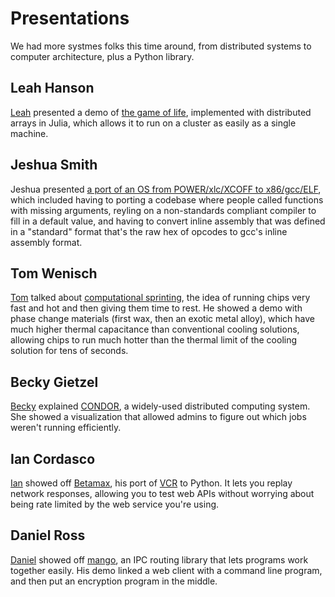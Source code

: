 # Presentations

We had more systmes folks this time around, from distributed systems to computer architecture, plus a Python library.

## Leah Hanson
[Leah](https://github.com/astrieanna) presented a demo of [the game of life](https://github.com/astrieanna/distributed_gameoflife), implemented with distributed arrays in Julia, which allows it to run on a cluster as easily as a single machine.

## Jeshua Smith
Jeshua presented [a port of an OS from POWER/xlc/XCOFF to x86/gcc/ELF](jeshua_xlc_to_gcc.odp), which included having to porting a codebase where people called functions with missing arguments, reyling on a non-standards compliant compiler to fill in a default value, and having to convert inline assembly that was defined in a "standard" format that's the raw hex of opcodes to gcc's inline assembly format.

## Tom Wenisch
[Tom](http://web.eecs.umich.edu/~twenisch/) talked about [computational sprinting](http://acg.cis.upenn.edu/sprinting/), the idea of running chips very fast and hot and then giving them time to rest. He showed a demo with phase change materials (first wax, then an exotic metal alloy), which have much higher thermal capacitance than conventional cooling solutions, allowing chips to run much hotter than the thermal limit of the cooling solution for tens of seconds.

## Becky Gietzel
[Becky](http://pages.cs.wisc.edu/~bgietzel/) explained [CONDOR](http://research.cs.wisc.edu/htcondor/), a widely-used distributed computing system. She showed a visualization that allowed admins to figure out which jobs weren't running efficiently.

## Ian Cordasco
[Ian](https://github.com/sigmavirus24) showed off [Betamax](https://github.com/sigmavirus24/betamax/), his port of [VCR](https://github.com/vcr/vcr) to Python. It lets you replay network responses, allowing you to test web APIs without worrying about being rate limited by the web service you're using.

## Daniel Ross
[Daniel](http://www.math.wisc.edu/~ross/) showed off [mango](http://198.58.109.161:17143/suit/mango/), an IPC routing library that lets programs work together easily. His demo linked a web client with a command line program, and then put an encryption program in the middle.
